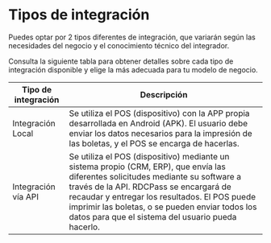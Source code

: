 # Tipos de integración

Puedes optar por 2 tipos diferentes de integración, que variarán según las necesidades del negocio y el conocimiento técnico del integrador. 

Consulta la siguiente tabla para obtener detalles sobre cada tipo de integración disponible y elige la más adecuada para tu modelo de negocio.

| Tipo de integración | Descripción |
|---|---|
| Integración Local | Se utiliza el POS (dispositivo) con la APP propia desarrollada en Android (APK). El usuario debe enviar los datos necesarios para la impresión de las boletas, y el POS se encarga de hacerlas. |
| Integración vía API | Se utiliza el POS (dispositivo) mediante un sistema propio (CRM, ERP), que envía las diferentes solicitudes mediante su software a través de la API.  RDCPass se encargará de recaudar y entregar los resultados. El POS puede imprimir las boletas, o se pueden enviar todos los datos para que el sistema del usuario pueda hacerlo. |
